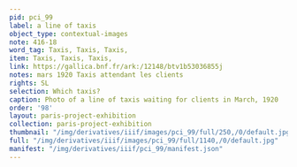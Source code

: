 ```yaml
---
pid: pci_99
label: a line of taxis
object_type: contextual-images
note: 416-18
word_tag: Taxis, Taxis, Taxis,
item: Taxis, Taxis, Taxis,
link: https://gallica.bnf.fr/ark:/12148/btv1b53036855j
notes: mars 1920 Taxis attendant les clients
rights: SL
selection: Which taxis?
caption: Photo of a line of taxis waiting for clients in March, 1920
order: '98'
layout: paris-project-exhibition
collection: paris-project-exhibition
thumbnail: "/img/derivatives/iiif/images/pci_99/full/250,/0/default.jpg"
full: "/img/derivatives/iiif/images/pci_99/full/1140,/0/default.jpg"
manifest: "/img/derivatives/iiif/pci_99/manifest.json"
---
```

